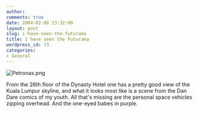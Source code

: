 ```yaml
---
author:
comments: true
date: 2004-02-08 23:32:00
layout: post
slug: i-have-seen-the-futurama
title: I have seen the Futurama
wordpress_id: 73
categories:
- General
---
```


![Petronas.png](http://jeremycherfas.net/images/Petronas.png)

From the 26th floor of the Dynasty Hotel one has a pretty good view of the Kuala Lumpur skyline, and what it looks most like is a scene from the Dan Dare comics of my youth. All that's missing are the personal space vehicles zipping overhead. And the one-eyed babes in purple. 
